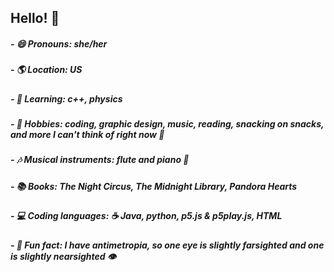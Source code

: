 ## Hello! 👋
##### - 😄 Pronouns: she/her
##### - 🌎 Location: US
##### - 🌱 Learning: c++, physics
##### - 🌊 Hobbies: coding, graphic design, music, reading, snacking on snacks, and more I can't think of right now 🤔 
##### - 🎶 Musical instruments: flute and piano 🎹
##### - 📚 Books: The Night Circus, The Midnight Library, Pandora Hearts
##### - 💻 Coding languages: ☕️ Java, python, p5.js & p5play.js, HTML
##### - 🥳 Fun fact: I have antimetropia, so one eye is slightly farsighted and one is slightly nearsighted 👁️
